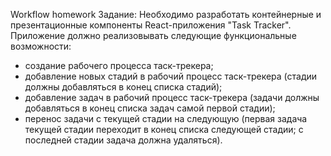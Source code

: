 Workflow homework
Задание:
Необходимо разработать контейнерные и презентационные компоненты React-приложения "Task Tracker". Приложение должно реализовывать следующие функциональные возможности:
- создание рабочего процесса таск-трекера;
- добавление новых стадий в рабочий процесс таск-трекера (стадии должны добавляться в конец списка стадий);
- добавление задач в рабочий процесс таск-трекера (задачи должны добавляться в конец списка задач самой первой стадии);
- перенос задачи с текущей стадии на следующую (первая задача текущей стадии переходит в конец списка следующей стадии; с последней стадии задача должна удаляться).
